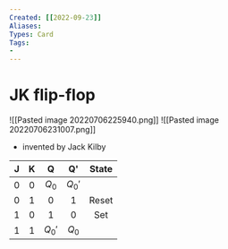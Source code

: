 ```yaml
---
Created: [[2022-09-23]]
Aliases: 
Types: Card
Tags: 
- 
---
```

# JK flip-flop
![[Pasted image 20220706225940.png]]
![[Pasted image 20220706231007.png]]
- invented by Jack Kilby

|  J  |  K  |   Q    |   Q'   | State |
|:---:|:---:|:------:|:------:|:-----:|
|  0  |  0  | $Q_0$  | $Q_0'$ |       |
|  0  |  1  |   0    |   1    | Reset |
|  1  |  0  |   1    |   0    |  Set  |
|  1  |  1  | $Q_0'$ | $Q_0$  |       |
